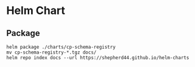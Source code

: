 # Helm Chart

## Package

```shell
helm package ./charts/cp-schema-registry
mv cp-schema-registry-*.tgz docs/
helm repo index docs --url https://shepherd44.github.io/helm-charts
```
